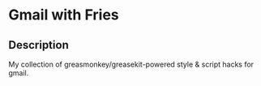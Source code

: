 
Gmail with Fries
================================================================================


Description
--------------------------------------------------------------------------------

My collection of greasmonkey/greasekit-powered style & script hacks for gmail.


